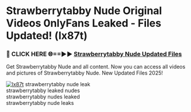 # Strawberrytabby Nude Original Videos 0nlyFans Leaked - Files Updated! (lx87t)

<h3>🔴 CLICK HERE 🌐==►► <a href="https://tinyurl.com/4mcuefdz" rel="nofollow">Strawberrytabby Nude Updated Files</a></h3>

Get Strawberrytabby Nude and all content. Now you can access all videos and pictures of Strawberrytabby Nude. New Updated Files 2025!

[![lx87t](https://i.imgur.com/StAQSOY.gif)](https://tinyurl.com/4mcuefdz)
strawberrytabby nude leak<br>
strawberrytabby leaked nudes<br>
strawberrytabby nudes leaked<br>
strawberrytabby nude leaks